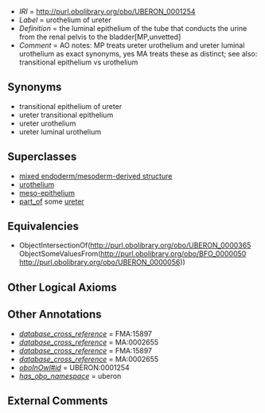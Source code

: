  * *IRI* = http://purl.obolibrary.org/obo/UBERON_0001254
 * *Label* = urothelium of ureter
 * *Definition* = the luminal epithelium of the tube that conducts the urine from the renal pelvis to the bladder[MP,unvetted]
 * *Comment* = AO notes: MP treats ureter urothelium and ureter luminal urothelium as exact synonyms, yes MA treats these as distinct; see also: transitional epithelium vs urothelium

## Synonyms

 * transitional epithelium of ureter
 * ureter transitional epithelium
 * ureter urothelium
 * ureter luminal urothelium

## Superclasses

 * [mixed endoderm/mesoderm-derived structure](../../UBERON/77/UBERON_0000077.md)
 * [urothelium](../../UBERON/65/UBERON_0000365.md)
 * [meso-epithelium](../../UBERON/75/UBERON_0012275.md)
 * [part_of](../../BFO/50/BFO_0000050.md) some [ureter](../../UBERON/56/UBERON_0000056.md)

## Equivalencies

 * ObjectIntersectionOf(<http://purl.obolibrary.org/obo/UBERON_0000365> ObjectSomeValuesFrom(<http://purl.obolibrary.org/obo/BFO_0000050> <http://purl.obolibrary.org/obo/UBERON_0000056>))

## Other Logical Axioms


## Other Annotations

 * *[database_cross_reference](../../ef/oboInOwl#hasDbXref.md)* = FMA:15897
 * *[database_cross_reference](../../ef/oboInOwl#hasDbXref.md)* = MA:0002655
 * *[database_cross_reference](../../ef/oboInOwl#hasDbXref.md)* = FMA:15897
 * *[database_cross_reference](../../ef/oboInOwl#hasDbXref.md)* = MA:0002655
 * *[oboInOwl#id](../../id/oboInOwl#id.md)* = UBERON:0001254
 * *[has_obo_namespace](../../ce/oboInOwl#hasOBONamespace.md)* = uberon

## External Comments

